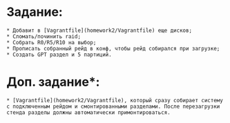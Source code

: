 # Задание:
    * Добавит в [Vagrantfile](homework2/Vagrantfile) еще дисков;
    * Сломать/починить raid;
    * Собрать R0/R5/R10 на выбор;
    * Прописать собранный рейд в конф, чтобы рейд собирался при загрузке;
    * Cоздать GPT раздел и 5 партиций.
# Доп. задание*: 
    * [Vagrantfile](homework2/Vagrantfile), который сразу собирает систему с подключенным рейдом и смонтированными разделами. После перезагрузки стенда разделы должны автоматически примонтироваться.
